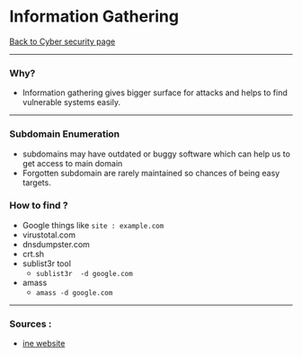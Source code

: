 # Information Gathering
[Back to Cyber security page](./index.md)

---

### Why?
- Information gathering gives bigger surface for attacks and helps to find vulnerable systems easily.

---

### Subdomain Enumeration
- subdomains may have outdated or buggy software which can help us to get access to main domain
- Forgotten subdomain are rarely maintained so chances of being easy targets.

### How to find ?
- Google things like ```site : example.com```
- virustotal.com 
- dnsdumpster.com
- crt.sh
- sublist3r tool
	- ```sublist3r  -d google.com```
- amass
	- ```amass -d google.com```

---

### Sources :
- [ine website](https://my.ine.com/CyberSecurity/courses/6f986ca5/penetration-testing-basics)